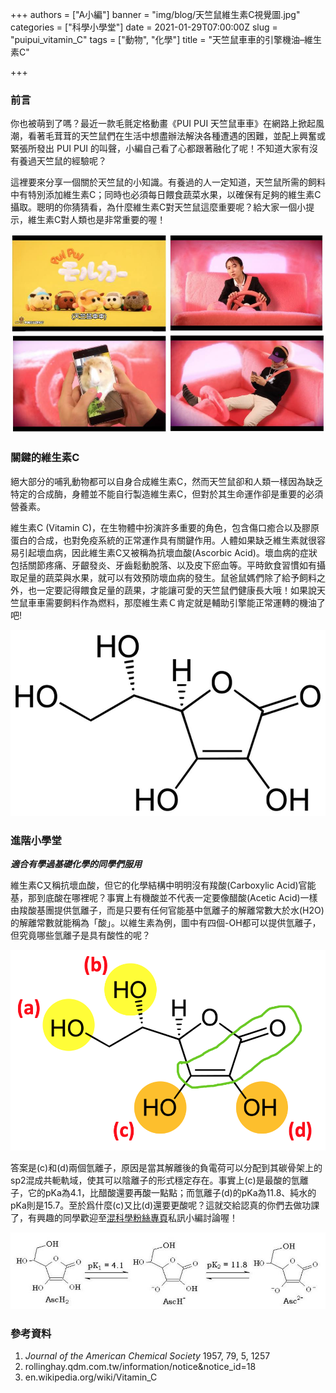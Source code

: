 +++
authors = ["A小編"]
banner = "img/blog/天竺鼠維生素C視覺圖.jpg"
categories = ["科學小學堂"]
date = 2021-01-29T07:00:00Z
slug = "puipui_vitamin_C"
tags = ["動物", "化學"]
title = "天竺鼠車車的引擎機油–維生素C"

+++
### 前言

你也被萌到了嗎？最近一款毛氈定格動畫《PUI PUI 天竺鼠車車》在網路上掀起風潮，看著毛茸茸的天竺鼠們在生活中想盡辦法解決各種遭遇的困難，並配上興奮或緊張所發出 PUI PUI 的叫聲，小編自己看了心都跟著融化了呢！不知道大家有沒有養過天竺鼠的經驗呢？

這裡要來分享一個關於天竺鼠的小知識。有養過的人一定知道，天竺鼠所需的飼料中有特別添加維生素C；同時也必須每日餵食蔬菜水果，以確保有足夠的維生素C攝取。聰明的你猜猜看，為什麼維生素C對天竺鼠這麼重要呢？給大家一個小提示，維生素C對人類也是非常重要的喔！

![](img/blog/puipui_img_1.jpg "圖一、定格動畫《PUI PUI 天竺鼠車車》： 導演見里朝希(右下)與姊姊見里瑞穗(右上)客串演出，主角原型天竺鼠ポテト（馬鈴薯）也有出現在第一集之中(左下)。 (圖片源自木棉花YouTube頻道)")

### 關鍵的維生素C

絕大部分的哺乳動物都可以自身合成維生素C，然而天竺鼠卻和人類一樣因為缺乏特定的合成酶，身體並不能自行製造維生素C，但對於其生命運作卻是重要的必須營養素。

維生素C (Vitamin C)，在生物體中扮演許多重要的角色，包含傷口癒合以及膠原蛋白的合成，也對免疫系統的正常運作具有關鍵作用。人體如果缺乏維生素就很容易引起壞血病，因此維生素C又被稱為抗壞血酸(Ascorbic Acid)。壞血病的症狀包括關節疼痛、牙齦發炎、牙齒鬆動脫落、以及皮下瘀血等。平時飲食習慣如有攝取足量的蔬菜與水果，就可以有效預防壞血病的發生。鼠爸鼠媽們除了給予飼料之外，也一定要記得餵食足量的蔬果，才能讓可愛的天竺鼠們健康長大哦！如果說天竺鼠車車需要飼料作為燃料，那麼維生素Ｃ肯定就是輔助引擎能正常運轉的機油了吧!

![](img/blog/puipui_img_2.jpg "圖二、維生素C (Vitamin C)，又稱抗壞血酸(Ascorbic Acid)。")

### 進階小學堂

**_適合有學過基礎化學的同學們服用_**

維生素C又稱抗壞血酸，但它的化學結構中明明沒有羧酸(Carboxylic Acid)官能基，那到底酸在哪裡呢？事實上有機酸並不代表一定要像醋酸(Acetic Acid)一樣由羧酸基團提供氫離子，而是只要有任何官能基中氫離子的解離常數大於水(H2O)的解離常數就能稱為「酸」。以維生素為例，圖中有四個-OH都可以提供氫離子，但究竟哪些氫離子是具有酸性的呢？

![](img/image2.png "圖三、維生素C 中可進行氫離子交換的四個 -OH官能基")

答案是(c)和(d)兩個氫離子，原因是當其解離後的負電荷可以分配到其碳骨架上的sp2混成共軛軌域，使其可以陰離子的形式穩定存在。事實上(c)是最酸的氫離子，它的pKa為4.1，比醋酸還要再酸一點點；而氫離子(d)的pKa為11.8、純水的pKa則是15.7。至於爲什麼(c)又比(d)還要更酸呢？這就交給認真的你們去做功課了，有興趣的同學歡迎至[混科學粉絲專頁](https://www.facebook.com/asdjlaboratory/)私訊小編討論喔！

![](img/blog/puipui_img_4.jpg "圖四、維生素C 中兩個具有酸性的氫離子及其酸度係數pKa <br> (圖片來源：https://chemistry.stackexchange.com/questions/64077/multiple-pkas-of-vitamin-c)")

### 參考資料

1. _Journal of the American Chemical Society_ 1957, 79, 5, 1257
2. rollinghay.qdm.com.tw/information/notice&notice_id=18
3. en.wikipedia.org/wiki/Vitamin_C